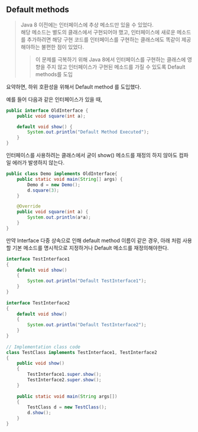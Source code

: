 ## Default methods

> Java 8 이전에는 인터페이스에 추상 메소드만 있을 수 있었다. <br>
> 해당 메소드는 별도의 클래스에서 구현되어야 했고, 인터페이스에 새로운 메소드를 추가하려면 해당 구현 코드를
> 인터페이스를 구현하는 클래스에도 똑같이 제공해야하는 불편한 점이 있었다.<br>
>> 이 문제를 극복하기 위해 Java 8에서 인터페이스를 구현하는 클래스에 영향을 주지 않고 인터페이스가 구현된 메소드를 가질 수 있도록 Default methods를 도입

요약하면, 하위 호환성을 위해서 Default method 를 도입했다.

예를 들어 다음과 같은 인터페이스가 있을 때,
```java
public interface OldInterface {
    public void square(int a);

    default void show() {
        System.out.println("Default Method Executed");
    }
}
```
인터페이스를 사용하려는 클래스에서 굳이 show() 메소드를 재정의 하지 않아도 컴파일 에러가 발생하지 않는다.
```java
public class Demo implements OldInterface{
    public static void main(String[] args) {
        Demo d = new Demo();
        d.square(3);
    }

    @Override
    public void square(int a) {
        System.out.println(a*a);
    }
}
```

만약 Interface 다중 상속으로 인해 default method 이름이 같은 경우, 아래 처럼 사용할 기본 메소드를 명시적으로
지정하거나 Default 메소드를 재정의해야한다.

```java
interface TestInterface1
{
    default void show()
    {
        System.out.println("Default TestInterface1");
    }
}
  
interface TestInterface2
{
    default void show()
    {
        System.out.println("Default TestInterface2");
    }
}
  
// Implementation class code
class TestClass implements TestInterface1, TestInterface2
{
    public void show()
    {
        TestInterface1.super.show();
        TestInterface2.super.show();
    }
  
    public static void main(String args[])
    {
        TestClass d = new TestClass();
        d.show();
    }
}
```